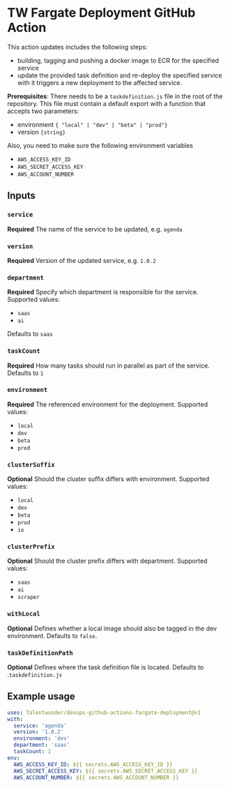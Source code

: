 # TW Fargate Deployment GitHub Action 

This action updates includes the following steps:
- building, tagging and pushing a docker image to ECR for the specified service
- update the provided task definition and re-deploy the specified service with it
triggers a new deployment to the affected service.

**Prerequisites**: There needs to be a `taskdefinition.js` file in the root of the repository.
This file must contain a default export with a function that accepts two parameters:
- environment `{ "local" | "dev" | "beta" | "prod"}`
- version `{string}`
    
Also, you need to make sure the following environment variables
- `AWS_ACCESS_KEY_ID`
- `AWS_SECRET_ACCESS_KEY`
- `AWS_ACCOUNT_NUMBER`

## Inputs

### `service`

**Required** The name of the service to be updated, e.g. `agenda`

### `version`

**Required** Version of the updated service, e.g. `1.0.2`

### `department`

**Required** Specify which department is responsible for the service.
Supported values:
 - `saas`
 - `ai`

Defaults to `saas`

### `taskCount`

**Required** How many tasks should run in parallel as part of the service.
Defaults to `1`

### `environment`

**Required** The referenced environment for the deployment.
Supported values:
 - `local`
 - `dev`
 - `beta`
 - `prod`

### `clusterSuffix`

**Optional** Should the cluster suffix differs with environment.
Supported values:
- `local`
- `dev`
- `beta`
- `prod`
- `io`

### `clusterPrefix`

**Optional** Should the cluster prefix differs with department.
Supported values:
- `saas`
- `ai`
- `scraper`
 
### `withLocal`
 
 **Optional** Defines whether a local image should also be tagged in the dev environment. Defaults to `false`.

### `taskDefinitionPath`
 
 **Optional** Defines where the task definition file is located. Defaults to .`taskdefinition.js`

## Example usage

```yaml
uses: Talentwunder/devops-github-actions-fargate-deployment@v1
with:
  service: 'agenda'
  version: '1.0.2'
  environment: 'dev'
  department: 'saas'
  taskCount: 1
env:
  AWS_ACCESS_KEY_ID: ${{ secrets.AWS_ACCESS_KEY_ID }}
  AWS_SECRET_ACCESS_KEY: ${{ secrets.AWS_SECRET_ACCESS_KEY }}
  AWS_ACCOUNT_NUMBER: ${{ secrets.AWS_ACCOUNT_NUMBER }}
```

